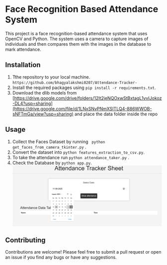 # Face Recognition Based Attendance System

This project is a face recognition-based attendance system that uses OpenCV and Python. The system uses a camera to capture images of individuals and then compares them with the images in the database to mark attendance.

## Installation

1. Tthe repository to your local machine. ```https://github.com/bhagyalakshmi0207/Attendance-Tracker- ```
2. Install the required packages using ```pip install -r requirements.txt```.
3. Download the dlib models from [https://drive.google.com/drive/folders/12It2jeNQOxwStBxtagL1vvIJokoz-DL4?usp=sharing](https://drive.google.com/file/d/1LNxSNvPNmXSITLQ4-886WWOB-sNFTmGa/view?usp=sharing) and place the data folder inside the repo

## Usage

1. Collect the Faces Dataset by running ``` python get_faces_from_camera_tkinter.py``` .
2. Convert the dataset into ```python features_extraction_to_csv.py```.
3. To take the attendance run ```python attendance_taker.py``` .
4. Check the Database by ```python app.py```.
![Alt Text](https://github.com/bhagyalakshmi0207/Attendance-Tracker-/blob/aede8493193d0a27402640ceeec7cc33a5829c7b/Tracksheet.png)

## Contributing

Contributions are welcome! Please feel free to submit a pull request or open an issue if you find any bugs or have any suggestions.




